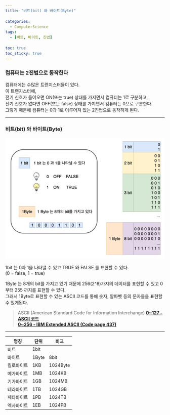 ```yaml
---
title: "비트(bit) 와 바이트(Byte)"

categories:
  - ComputerScience
tags:
  - [비트, 바이트, 진법]

toc: true
toc_sticky: true
---
```


### 컴퓨터는 2진법으로 동작한다
컴퓨터에는 수많은 트랜지스터들이 있다.  
이 트랜지스터에,  
전기 신호가 들어오면 ON(또는 true) 상태를 가지면서 컴퓨터는 1로 구분하고,  
전기 신호가 없다면 OFF(또는 false) 상태를 가지면서 컴퓨터는 0으로 구분한다.  
그렇기 때문에 컴퓨터는 0과 1로 이루어져 있는 2진법으로 동작하게 된다.  

---

### 비트(bit) 와 바이트(Byte)

<center>
<img src="../../assets/images/bit and byte.png">
</center>

1bit 는 0과 1을 나타낼 수 있고 TRUE 와 FALSE 를 표현할 수 있다.  
(0 = false, 1 = true)

1Byte 는 8개의 bit를 가지고 있기 때문에 256(2^8)가지의 데이터를 표현할 수 있고 0 부터 255 까지를 표현할 수 있다.  
그래서 1Byte로 표현할 수 있는 ASCII 코드를 통해 숫자, 알파벳 등의 문자들을 표현할 수 있게된다.  

> ASCII (American Standard Code for Information Interchange)
<a href="https://ko.wikipedia.org/wiki/ASCII"><b>0~127 - ASCII 코드 </b></a>  
<a href="https://en.wikipedia.org/wiki/Code_page_437"><b>0~256 - IBM Extended ASCII (Code page 437)</b></a>  

---

| 명칭 | 단위 | 비교 |
|-|-|-|
| 비트 | 1bit |
| 바이트 | 1Byte | 8bit |
| 킬로바이트 | 1KB | 1024Byte |
| 메가바이트 | 1MB | 1024KB |
| 기가바이트 | 1GB | 1024MB |
| 테라바이트 | 1TB | 1024GB |
| 페타바이트 | 1PB | 1024TB |
| 엑사바이트 | 1EB | 1024PB |